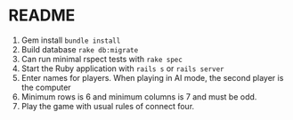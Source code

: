 # README
1. Gem install `bundle install`
2. Build database `rake db:migrate`
3. Can run minimal rspect tests with `rake spec`
4. Start the Ruby application with `rails s` or `rails server`
5. Enter names for players. When playing in AI mode, the second player is the computer
6. Minimum rows is 6 and minimum columns is 7 and must be odd.
7. Play the game with usual rules of connect four.

